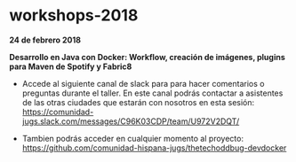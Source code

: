 # workshops-2018



**24 de febrero 2018**

**Desarrollo en Java con Docker: Workflow, creación de imágenes, plugins para Maven de Spotify y Fabric8**

- Accede al siguiente canal de slack para para hacer comentarios o preguntas durante el taller. En este canal podrás contactar a asistentes de las otras ciudades que estarán con nosotros en esta sesión: 
https://comunidad-jugs.slack.com/messages/C96K03CDP/team/U972V2DQT/

- Tambien podrás acceder en cualquier momento al proyecto: https://github.com/comunidad-hispana-jugs/thetechoddbug-devdocker



